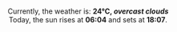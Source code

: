 <p  align="center"><br/>Currently, the weather is: <b> 24°C, <i>overcast clouds</i></b></br>Today, the sun rises at <b>06:04</b> and sets at <b>18:07</b>.</p>